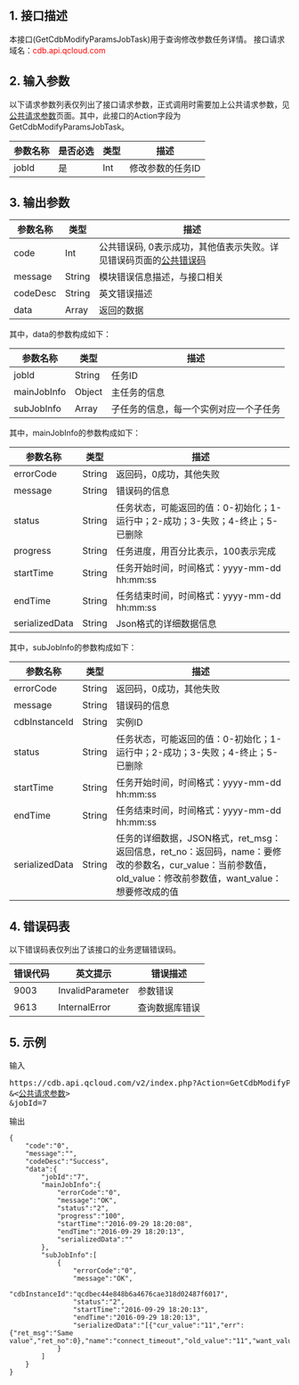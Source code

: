 ## 1. 接口描述
本接口(GetCdbModifyParamsJobTask)用于查询修改参数任务详情。
接口请求域名：<font style='color:red'>cdb.api.qcloud.com </font>


## 2. 输入参数
以下请求参数列表仅列出了接口请求参数，正式调用时需要加上公共请求参数，见<a href='/doc/api/253/1739' title='公共请求参数'>公共请求参数</a>页面。其中，此接口的Action字段为GetCdbModifyParamsJobTask。

| 参数名称 | 是否必选  | 类型 | 描述 |
|---------|---------|---------|---------|
| jobId | 是 | Int | 修改参数的任务ID|


## 3. 输出参数
| 参数名称 | 类型 | 描述 |
|---------|---------|---------|
| code | Int | 公共错误码, 0表示成功，其他值表示失败。详见错误码页面的<a href='https://www.qcloud.com/doc/api/253/%E9%94%99%E8%AF%AF%E7%A0%81#1.E3.80.81.E5.85.AC.E5.85.B1.E9.94.99.E8.AF.AF.E7.A0.81' title='公共错误码'>公共错误码</a>|
| message | String | 模块错误信息描述，与接口相关|
| codeDesc | String | 英文错误描述 |
| data | Array | 返回的数据 |

其中，data的参数构成如下：

| 参数名称 | 类型 | 描述 |
|---------|---------|---------|
| jobId | String | 任务ID | 
| mainJobInfo | Object | 主任务的信息 | 
| subJobInfo | Array | 子任务的信息，每一个实例对应一个子任务 | 
其中，mainJobInfo的参数构成如下：

| 参数名称 | 类型 | 描述 |
|---------|---------|---------|
| errorCode| String | 返回码，0成功，其他失败 |
| message| String | 错误码的信息 |
| status| String |任务状态，可能返回的值：0-初始化；1-运行中；2-成功；3-失败；4-终止；5-已删除 |
| progress| String | 任务进度，用百分比表示，100表示完成 |
| startTime| String |任务开始时间，时间格式：yyyy-mm-dd hh:mm:ss |
| endTime| String | 任务结束时间，时间格式：yyyy-mm-dd hh:mm:ss |
| serializedData| String | Json格式的详细数据信息 |

其中，subJobInfo的参数构成如下：

| 参数名称 | 类型 | 描述 |
|---------|---------|---------|
| errorCode | String | 返回码，0成功，其他失败 | 
| message | String | 错误码的信息 | 
| cdbInstanceId | String | 实例ID | 
| status | String | 任务状态，可能返回的值：0-初始化；1-运行中；2-成功；3-失败；4-终止；5-已删除| 
| startTime| String |任务开始时间，时间格式：yyyy-mm-dd hh:mm:ss |
| endTime| String | 任务结束时间，时间格式：yyyy-mm-dd hh:mm:ss |
| serializedData | String | 任务的详细数据，JSON格式，ret_msg：返回信息，ret_no：返回码，name：要修改的参数名，cur_value：当前参数值，old_value：修改前参数值，want_value：想要修改成的值| 


## 4. 错误码表
以下错误码表仅列出了该接口的业务逻辑错误码。

| 错误代码 | 英文提示 | 错误描述 |
|---------|---------|---------|
| 9003 | InvalidParameter | 参数错误 |
| 9613 | InternalError | 查询数据库错误 |


## 5. 示例
输入
<pre>
https://cdb.api.qcloud.com/v2/index.php?Action=GetCdbModifyParamsJobTask
&<<a href="https://www.qcloud.com/doc/api/229/6976">公共请求参数</a>>
&jobId=7
</pre>
输出
```
{
    "code":"0",
    "message":"",
    "codeDesc":"Success",
    "data":{
        "jobId":"7",
        "mainJobInfo":{
			"errorCode":"0",
            "message":"OK",
            "status":"2",
            "progress":"100",
			"startTime":"2016-09-29 18:20:08",
			"endTime":"2016-09-29 18:20:13",
            "serializedData":""
        },
        "subJobInfo":[
            {
				"errorCode":"0",
                "message":"OK",
                "cdbInstanceId":"qcdbec44e848b6a4676cae318d02487f6017",
                "status":"2",
                "startTime":"2016-09-29 18:20:13",
                "endTime":"2016-09-29 18:20:13",
				"serializedData":"[{"cur_value":"11","err":{"ret_msg":"Same value","ret_no":0},"name":"connect_timeout","old_value":"11","want_value":"11"}]"
            }
        ]
    }
}
```

